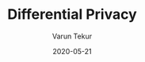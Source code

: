 ---
layout: post
title: "Differential Privacy"
author: "Varun Tekur"
presenter: "Varun Tekur"
date:  2020-05-21
categories: [privacy, algorithms, theory]
papers:
- name: "Differential Privacy: A Survey of Results"
  link: "https://web.cs.ucdavis.edu/~franklin/ecs289/2010/dwork_2008.pdf"
---